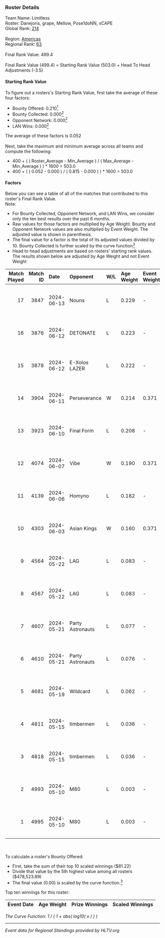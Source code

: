 ### Roster Details<br />
Team Name: Limitless<br />
Roster: Danejoris, grape, Mellow, Pose1doNN, xCAPE<br />
Global Rank: [214](../../standings_global_2024_11_06.md)<br />
<br />
Region: [Americas]( ../../standings_americas_2024_11_06.md)<br />
Regional Rank: [63]( ../../standings_americas_2024_11_06.md)<br />
<br />
Final Rank Value:  499.4<br />
<br />
Final Rank Value (499.4) = Starting Rank Value (503.0) + Head To Head Adjustments (-3.5)<br />

#### Starting Rank Value<br />
To figure out a rosters's Starting Rank Value, first take the average of these four factors:<br />
- Bounty Offered: 0.210[<sup>1</sup>](#table2)
- Bounty Collected: 0.000[<sup>2</sup>](#table1)
- Opponent Network: 0.000[<sup>2</sup>](#table1)
- LAN Wins: 0.000[<sup>2</sup>](#table1)

The average of these factors is 0.052<br />
<br />
Next, take the maximum and minimum average across all teams and compute the following:<br />
- 400 + ( ( Roster_Average - Min_Average ) / ( Max_Average - Min_Average ) ) * 1600 = 503.0
- 400 + ( ( 0.052 - 0.000 ) / ( 0.815 - 0.000 ) ) * 1600 = 503.0


#### Factors<br />
Below you can see a table of all of the matches that contributed to this roster's Final Rank Value.<br />
Note:<br />

- For Bounty Collected, Opponent Network, and LAN Wins, we consider only the ten best results over the past 6 months.
- Raw values for those factors are multiplied by Age Weight. Bounty and Opponent Network values are also multiplied by Event Weight. The adjusted value is shown in parenthesis.
- The final value for a factor is the total of its adjusted values divided by 10. Bounty Collected is further scaled by the curve function[<sup>3</sup>](#curveFunction)
- Head to head adjustments are based on rosters' starting rank values. The results shown below are adjusted by Age Weight and not Event Weight
<span id="table1"></span><br />


| Match Played | Match ID | Date       | Opponent         | W/L | Age Weight | Event Weight | Bounty Collected | Opponent Network | LAN Wins  | H2H Adj. | Roster                                      |
| -: | -: | :- | :- | :- | :- | :- | :- | :- | :- | -: | :- |
|           17 |     3847 | 2024-06-13 | Nouns            | L   | 0.229      | -            | -                | -                | -         |    -0.34 | Danejoris, grape, Mellow, Pose1doNN, xCAPE  |
|           16 |     3876 | 2024-06-12 | DETONATE         | L   | 0.223      | -            | -                | -                | -         |    -3.53 | Danejoris, DooM, grape, Pose1doNN, xCAPE    |
|           15 |     3878 | 2024-06-12 | E-Xolos LAZER    | L   | 0.222      | -            | -                | -                | -         |    -1.27 | Coastal, Danejoris, grape, Pose1doNN, xCAPE |
|           14 |     3904 | 2024-06-11 | Perseverance     | W   | 0.214      | 0.371        | 0.000 (0.000)    | 0.014 (0.001)    | 0 (0.000) |     3.24 | Danejoris, grape, Mellow, Pose1doNN, xCAPE  |
|           13 |     3923 | 2024-06-10 | Final Form       | L   | 0.208      | -            | -                | -                | -         |    -2.03 | Danejoris, grape, Mellow, Pose1doNN, xCAPE  |
|           12 |     4074 | 2024-06-07 | Vibe             | W   | 0.190      | 0.371        | 0.000 (0.000)    | 0.019 (0.001)    | 0 (0.000) |     2.97 | Danejoris, grape, Mellow, Pose1doNN, xCAPE  |
|           11 |     4139 | 2024-06-06 | Homyno           | L   | 0.182      | -            | -                | -                | -         |    -1.80 | Danejoris, grape, Mellow, Pose1doNN, xCAPE  |
|           10 |     4303 | 2024-06-03 | Asian Kings      | W   | 0.160      | 0.371        | 0.000 (0.000)    | 0.000 (0.000)    | 0 (0.000) |     1.83 | Danejoris, grape, Mellow, Pose1doNN, xCAPE  |
|            9 |     4564 | 2024-05-22 | LAG              | L   | 0.083      | -            | -                | -                | -         |    -0.90 | Danejoris, DooM, grape, Mellow, Pose1doNN   |
|            8 |     4567 | 2024-05-22 | LAG              | L   | 0.083      | -            | -                | -                | -         |    -0.90 | Danejoris, DooM, grape, Mellow, Pose1doNN   |
|            7 |     4607 | 2024-05-21 | Party Astronauts | L   | 0.077      | -            | -                | -                | -         |    -0.28 | Danejoris, DooM, grape, Mellow, Pose1doNN   |
|            6 |     4610 | 2024-05-21 | Party Astronauts | L   | 0.076      | -            | -                | -                | -         |    -0.28 | Danejoris, DooM, grape, Mellow, Pose1doNN   |
|            5 |     4681 | 2024-05-19 | Wildcard         | L   | 0.062      | -            | -                | -                | -         |    -0.08 | CAJUN, Danejoris, Mellow, Pose1doNN, xCAPE  |
|            4 |     4811 | 2024-05-15 | timbermen        | L   | 0.036      | -            | -                | -                | -         |    -0.07 | Danejoris, DooM, grape, Mellow, Pose1doNN   |
|            3 |     4818 | 2024-05-15 | timbermen        | L   | 0.036      | -            | -                | -                | -         |    -0.07 | Danejoris, DooM, grape, Mellow, Pose1doNN   |
|            2 |     4993 | 2024-05-10 | M80              | L   | 0.003      | -            | -                | -                | -         |    -0.00 | Danejoris, DooM, grape, Mellow, Pose1doNN   |
|            1 |     4995 | 2024-05-10 | M80              | L   | 0.003      | -            | -                | -                | -         |    -0.00 | Danejoris, DooM, grape, Mellow, Pose1doNN   |

<br />
<span id="table2"></span><br />
To calculate a roster's Bounty Offered:<br />

- First, take the sum of their top 10 scaled winnings ($81.22)
- Divide that value by the 5th highest value among all rosters ($478,523.89)
- The final value (0.00) is scaled by the curve function.[<sup>3</sup>](#curveFunction)

Top ten winnings for this roster:<br />

| Event Date | Age Weight | Prize Winnings | Scaled Winnings |
| :- | -: | :- | :- |


<span id="curveFunction"></span>_The Curve Function: 1 / ( 1 + abs( log10( x ) ) )_<br />

---
_Event data for Regional Standings provided by HLTV.org_<br />
